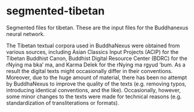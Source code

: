 # segmented-tibetan
Segmented files for tibetan. These are the input files for the Buddhanexus neural network.

The Tibetan textual corpora used in BuddhaNexus were obtained from various sources, including Asian Classics Input Projects (ACIP) for the Tibetan Buddhist Canon, Buddhist Digital Resource Center (BDRC) for the rNying ma bka’ ma, and Karma Delek for the rNying ma rgyud ’bum. As a result the digital texts might occasionally differ in their conventions. Moreover, due to the huge amount of material, there has been no attempt by BuddhaNexus to improve the quality of the texts (e.g. removing typos, introducing identical conventions, and the like). Occasionally, however, some minor changes to the texts were made for technical reasons (e.g. standardization of transliterations or formats). 
